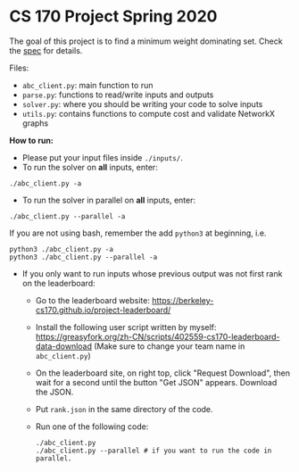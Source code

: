 # CS 170 Project Spring 2020

The goal of this project is to find a minimum weight dominating set. Check the <a href = "https://github.com/tsunrise/cs170-proj/blob/master/spec.pdf">spec</a> for details. 

Files:

- `abc_client.py`: main function to run
- `parse.py`: functions to read/write inputs and outputs
- `solver.py`: where you should be writing your code to solve inputs
- `utils.py`: contains functions to compute cost and validate NetworkX graphs

**How to run:** 

- Please put your input files inside `./inputs/`. 
- To run the solver on **all** inputs, enter: 
```shell
./abc_client.py -a
```

- To run the solver in parallel on **all** inputs, enter:

```shell
./abc_client.py --parallel -a
```

If you are not using bash, remember the add `python3` at beginning, i.e.

```shell
python3 ./abc_client.py -a
python3 ./abc_client.py --parallel -a
```

- If you only want to run inputs whose previous output was not first rank on the leaderboard: 

  - Go to the leaderboard website: https://berkeley-cs170.github.io/project-leaderboard/

  - Install the following user script written by myself: https://greasyfork.org/zh-CN/scripts/402559-cs170-leaderboard-data-download (Make sure to change your team name in `abc_client.py`)

  - On the leaderboard site, on right top, click "Request Download", then wait for a second until the button "Get JSON" appears. Download the JSON. 

  - Put `rank.json` in the same directory of the code. 

  - Run one of the following code: 

    ```shell
    ./abc_client.py
    ./abc_client.py --parallel # if you want to run the code in parallel. 
    ```

    

